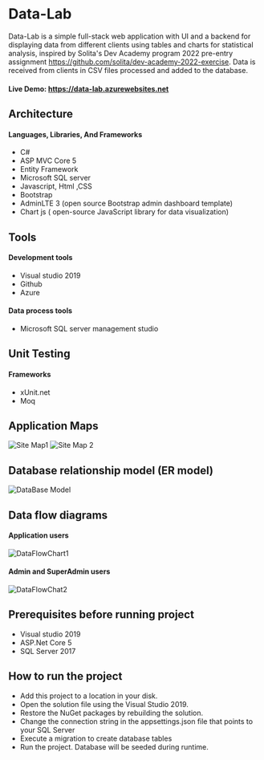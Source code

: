 # Data-Lab
Data-Lab is a simple full-stack web application with UI and a backend for displaying data from different clients using tables and charts for statistical analysis,
inspired by Solita's Dev Academy program 2022 pre-entry assignment https://github.com/solita/dev-academy-2022-exercise.
Data is received from clients in CSV files processed and added to the database.

#### Live Demo: https://data-lab.azurewebsites.net

## Architecture
#### Languages, Libraries, And Frameworks
- C#
- ASP MVC Core 5
- Entity Framework
- Microsoft SQL server
- Javascript, Html ,CSS
- Bootstrap
- AdminLTE 3 (open source Bootstrap admin dashboard template)
- Chart js ( open-source JavaScript library for data visualization)

## Tools
#### Development tools
- Visual studio 2019
- Github
- Azure

#### Data process tools
- Microsoft SQL server management studio

## Unit Testing
#### Frameworks
- xUnit.net
- Moq

## Application Maps
![Site Map1](https://user-images.githubusercontent.com/53993050/148553941-9d7acd36-746d-49f1-a7e9-71dd653565a7.png)
![Site Map 2](https://user-images.githubusercontent.com/53993050/148554579-021fc63e-58eb-4fd7-9e2d-638e0c559b09.png)

## Database relationship model (ER model)
![DataBase Model](https://user-images.githubusercontent.com/53993050/148555339-f3d1e860-8cbd-4df6-873a-514b6b15e6ed.png)

## Data flow diagrams

#### Application users
![DataFlowChart1](https://user-images.githubusercontent.com/53993050/148556436-71627fda-47b1-4256-9336-fa231e217f2b.png)

#### Admin and SuperAdmin users
![DataFlowChat2](https://user-images.githubusercontent.com/53993050/148556574-2d43e745-65dc-41f9-8eed-bdb26f514c3a.png)

## Prerequisites before running project 
 - Visual studio 2019
 - ASP.Net Core 5
 - SQL Server 2017

## How to run the project

 - Add this project to a location in your disk.
 - Open the solution file using the Visual Studio 2019.
 - Restore the NuGet packages by rebuilding the solution.
 - Change the connection string in the appsettings.json file that points to your SQL Server
 - Execute a migration to create database tables
 - Run the project. Database will be seeded during runtime.


